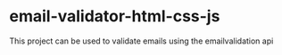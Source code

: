 # email-validator-html-css-js
 
 This project can be used to validate emails using the emailvalidation api
